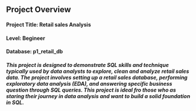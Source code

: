 ## Project Overview 

#### Project Title: Retail sales Analysis
#### Level: Begineer 
#### Database: p1_retail_db

##### This project is designed to demonstrate SQL skills and technique typically used by data analysts to explore, clean and analyze retail sales data. The project involves setting up a retail sales database, performing exploratory data analysis (EDA), and answering specific business question through SQL queries. This project is ideal fro those who as staring their journey in data analysis and want to build a solid foundation in SQL.
